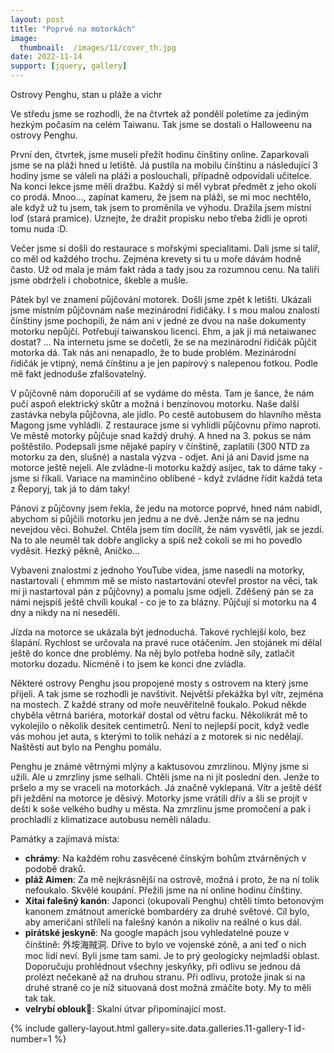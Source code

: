 ```yaml
---
layout: post
title: "Poprvé na motorkách"
image:
  thumbnail:  /images/11/cover_th.jpg
date: 2022-11-14
support: [jquery, gallery]
---
```


Ostrovy Penghu, stan u pláže a vichr 

Ve středu jsme se rozhodli, že na čtvrtek až pondělí poletíme za jediným hezkým počasím na celém Taiwanu. Tak jsme se dostali o Halloweenu na ostrovy Penghu.

První den, čtvrtek, jsme museli přežít hodinu čínštiny online. Zaparkovali jsme se na pláži hned u letiště. Já pustila na mobilu čínštinu a následující 3 hodiny jsme se váleli na pláži a poslouchali, případně odpovídali učitelce. Na konci lekce jsme měli dražbu. Každý si měl vybrat předmět z jeho okolí co prodá. Mnoo..., zapínat kameru, že jsem na pláži, se mi moc nechtělo, ale když už tu jsem, tak jsem to proměnila ve výhodu. Dražila jsem místní loď (stará pramice). Uznejte, že dražit propisku nebo třeba židli je oproti tomu nuda :D.

Večer jsme si došli do restaurace s mořskými specialitami. Dali jsme si talíř, co měl od každého trochu. Zejména krevety si tu u moře dávám hodně často. Už od mala je mám fakt ráda a tady jsou za rozumnou cenu. Na talíři jsme obdrželi i chobotnice, škeble a mušle.

Pátek byl ve znamení půjčování motorek. Došli jsme zpět k letišti. Ukázali jsme místním půjčovnám naše mezinárodní řidičáky. I s mou malou znalostí čínštiny jsme pochopili, že nám ani v jedné ze dvou na naše dokumenty motorku nepůjčí. Potřebují taiwanskou licenci. Ehm, a jak ji má netaiwanec dostat? ... Na internetu jsme se dočetli, že se na mezinárodní řidičák půjčit motorka dá. Tak nás ani nenapadlo, že to bude problém. Mezinárodní řidičák je vtipný, nemá čínštinu a je jen papírový s nalepenou fotkou. Podle mě fakt jednoduše zfalšovatelný.

V půjčovně nám doporučili ať se vydáme do města. Tam je šance, že nám pučí aspoň elektrický skůtr a možná i benzínovou motorku. Naše další zastávka nebyla půjčovna, ale jídlo. Po cestě autobusem do hlavního města Magong jsme vyhládli. Z restaurace jsme si vyhlídli půjčovnu přímo naproti. Ve městě motorky půjčuje snad každý druhý. A hned na 3. pokus se nám poštěstilo. Podepsali jsme nějaké papíry v čínštině, zaplatili (300 NTD za motorku za den, slušné) a nastala výzva - odjet. Ani já ani David jsme na motorce ještě nejeli. Ale zvládne-li motorku každý asijec, tak to dáme taky - jsme si říkali. Variace na maminčino oblíbené - když zvládne řídit každá teta z Řeporyj, tak já to dám taky!

Pánovi z půjčovny jsem řekla, že jedu na motorce poprvé, hned nám nabídl, abychom si půjčili motorku jen jednu a ne dvě. Jenže nám se na jednu nevejdou věci. Bohužel. Chtěla jsem tím docílít, že nám vysvětlí, jak se jezdí. Na to ale neuměl tak dobře anglicky a spíš než cokoli se mi ho povedlo vyděsit. Hezký pěkně, Aničko...  

Vybaveni znalostmi z jednoho YouTube videa, jsme nasedli na motorky, nastartovali ( ehmmm mě se místo nastartování otevřel prostor na věci, tak mi ji nastartoval pán z půjčovny) a pomalu jsme odjeli. Zděšený pán se za námi nejspíš ještě chvíli koukal - co je to za blázny. Půjčují si motorku na 4 dny a nikdy na ní neseděli.

Jízda na motorce se ukázala být jednoduchá. Takové rychlejší kolo, bez šlapání. Rychlost se určovala na pravé ruce otáčením. Jen stojánek mi dělal ještě do konce dne problémy. Na něj bylo potřeba hodně síly, zatlačit motorku dozadu. Nicméně i to jsem ke konci dne zvládla.

Některé ostrovy Penghu jsou propojené mosty s ostrovem na který jsme přijeli. A tak jsme se rozhodli je navštívit. Největší překážka byl vítr, zejména na mostech. Z každé strany od moře neuvěřitelně foukalo. Pokud někde chyběla větrná bariéra, motorkář dostal od větru facku. Několikrát mě to vykolejilo o několik desítek centimetrů. Není to nejlepší pocit, když vedle vás mohou jet auta, s kterými to tolik nehází a z motorek si nic nedělají. Naštěstí aut bylo na Penghu pomálu.

Penghu je známé větrnými mlýny a kaktusovou zmrzlinou. Mlýny jsme si užili. Ale u zmrzliny jsme selhali. Chtěli jsme na ni jít poslední den. Jenže to pršelo a my se vraceli na motorkách. Já značně vyklepaná. Vítr a ještě déšť při ježdění na motorce je děsivý. Motorky jsme vrátili dřív a šli se projít v dešti k soše velkého budhy u města. Na zmrzlinu jsme promočení a pak i prochladlí z klimatizace autobusu neměli náladu.


Památky a zajímavá místa:
- **chrámy**: Na každém rohu zasvěcené čínským bohům ztvárněných v podobě draků. 
- **pláž Aimen**:  Za mě nejkrásnější na ostrově, možná i proto, že na ní tolik nefoukalo. Skvělé koupání. Přežili jsme na ní online hodinu čínštiny.
- **Xitai falešný kanón**: Japonci (okupovali Penghu) chtěli tímto betonovým kanonem zmátnout americké bombardéry za druhé světové. Cíl bylo, aby američani stříleli na falešný kanón a nikoliv na reálné o kus dál.
- **pirátské jeskyně**: Na google mapách jsou vyhledatelné pouze v čínštině: 外垵海賊洞. Dříve to bylo ve vojenské zóně, a ani teď o nich moc lidí neví. Byli jsme tam sami. Je to prý geologicky nejmladší oblast. Doporučuju prohlédnout všechny jeskyňky, při odlivu se jednou dá prolézt nečekaně až na druhou stranu. Při odlivu, protože jinak si na druhé straně co je níž situovaná dost možná zmáčíte boty. My to měli tak tak.
- **velrybí oblouk**🐳: Skalní útvar připomínající most.

{% include gallery-layout.html gallery=site.data.galleries.11-gallery-1 id-number=1 %}

